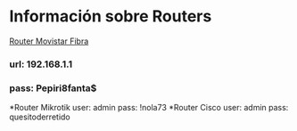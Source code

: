 <!-- TITLE: Routers -->
<!-- SUBTITLE: Listado de Routers -->

# Información sobre Routers
[Router Movistar Fibra](https://192.168.1.1)
### 	url: 192.168.1.1
### 	pass: Pepiri8fanta$
*Router Mikrotik
	user: admin
	pass: !nola73
*Router Cisco
	user: admin
	pass: quesitoderretido

